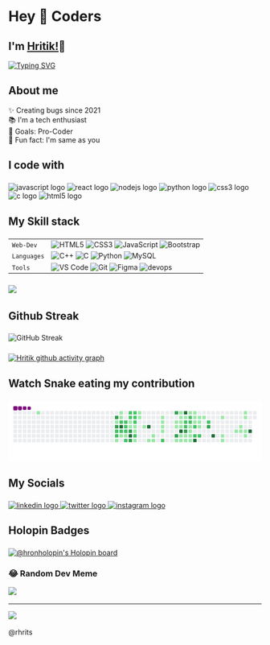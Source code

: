 <h1 align="left">Hey 👋 Coders</h1>

## I'm [Hritik!](https://google.com)👋
[![Typing SVG](https://readme-typing-svg.herokuapp.com?size=25&color=1A9AF7&lines=I'm+Full+Stack+Web+Developer;and+Competitive+Coder)](https://git.io/typing-svg)

## About me
<p align="left">✨ Creating bugs since  2021<br>📚 I'm a tech enthusiast<br>🎯 Goals: Pro-Coder<br>🎲 Fun fact: I'm same as you</p>

###

<h2 align="left">I code with</h2>

###

<div align="left">
  <img src="https://cdn.jsdelivr.net/gh/devicons/devicon/icons/javascript/javascript-original.svg" height="40" width="52" alt="javascript logo"  />
  <img src="https://cdn.jsdelivr.net/gh/devicons/devicon/icons/react/react-original.svg" height="40" width="52" alt="react logo"  />
  <img src="https://cdn.jsdelivr.net/gh/devicons/devicon/icons/nodejs/nodejs-original.svg" height="40" width="52" alt="nodejs logo"  />
  <img src="https://cdn.jsdelivr.net/gh/devicons/devicon/icons/python/python-original.svg" height="40" width="52" alt="python logo"  />
  <img src="https://cdn.jsdelivr.net/gh/devicons/devicon/icons/css3/css3-original.svg" height="40" width="52" alt="css3 logo"  />
  <img src="https://cdn.jsdelivr.net/gh/devicons/devicon/icons/c/c-original.svg" height="40" width="52" alt="c logo"  />
  <img src="https://cdn.jsdelivr.net/gh/devicons/devicon/icons/html5/html5-original.svg" height="40" width="52" alt="html5 logo"  />
</div>

###  

<h2 align="left">My Skill stack</h2>

### 

|               |           |
|       ---     |    ---    |
| `Web-Dev`     | ![HTML5](https://img.shields.io/badge/-HTML5-CC2400?style=for-the-badge&logo=html5&logoColor=white) ![CSS3](https://img.shields.io/badge/-CSS3-E24800?style=for-the-badge&logo=css3) ![JavaScript](https://img.shields.io/badge/-JavaScript-FE7601?style=for-the-badge&logo=javascript) ![Bootstrap](https://img.shields.io/badge/bootstrap-FE9A00?style=for-the-badge&logo=bootstrap&logoColor=white)|
| `Languages`   | ![C++](https://img.shields.io/badge/-C++-034D9A?style=for-the-badge&logo=c%2B%2B) ![C](https://img.shields.io/badge/-C-034D9A?style=for-the-badge&logo=c%2B%2B) ![Python](https://img.shields.io/badge/-Python-1F65AC?style=for-the-badge&logo=Python&logoColor=white) ![MySQL](https://img.shields.io/badge/-MySQL-307BBD?style=for-the-badge&logo=mysql&logoColor=white)|
| `Tools`       | ![VS Code](https://img.shields.io/badge/Visual_Studio_Code-5D1A60?style=for-the-badge&logo=visual%20studio%20code&logoColor=white) ![Git](https://img.shields.io/badge/Git-682181?style=for-the-badge&logo=git&logoColor=white) ![Figma](https://img.shields.io/badge/figma-%23F24E1E.svg?style=for-the-badge&logo=figma&logoColor=white) ![devops](https://img.shields.io/badge/-devops-034D9A?style=for-the-badge&logo=devops%2B%2B)|


###

<IMG SRC="https://github-readme-stats.vercel.app/api/top-langs/?username=rhrits&theme=blue-green&&layout=compact">

###  

<h2 align="left">Github Streak</h2>

###   
  
![GitHub Streak](https://github-readme-streak-stats.herokuapp.com/?user=rhrits&theme=gruvbox&background=1A0505FB(https://git.io/streak-stats)) 

###

[![Hritik github activity graph](https://activity-graph.herokuapp.com/graph?username=rhrits&theme=react-dark)](https://github.com/rhrits)

###

  
###  

<h2 align="left">Watch Snake eating my contribution</h2>

###   
  
  
![snake gif](https://github.com/rhrits/rhrits/blob/output/github-contribution-grid-snake.gif)


###  

<h2 align="left">My Socials</h2>

###  
  

<div align="left">
  <a href="https://www.linkedin.com/in/hritik-raj-bngr1a/" target="_blank">
    <img src="https://raw.githubusercontent.com/maurodesouza/profile-readme-generator/master/src/assets/icons/social/linkedin/default.svg" width="52" height="40" alt="linkedin logo"  />
  </a>
  <a href="https://twitter.com/heyhritik_?t=lWBRTB2Lti2y2pZoTfMpww&s=09" target="_blank">
    <img src="https://raw.githubusercontent.com/maurodesouza/profile-readme-generator/master/src/assets/icons/social/twitter/default.svg" width="52" height="40" alt="twitter logo"  />
  </a>
  <a href="https://instagram.com/hey.hritik?igshid=YmMyMTA2M2Y=" target="_blank">
    <img src="https://raw.githubusercontent.com/maurodesouza/profile-readme-generator/master/src/assets/icons/social/instagram/default.svg" width="52" height="40" alt="instagram logo"  />
  </a>
</div>
  
  
###

<h2>Holopin Badges</h2>
  
###
  [![@hronholopin's Holopin board](https://holopin.me/hronholopin)](https://holopin.io/@hronholopin)

### 😂 Random Dev Meme
<img src='https://randommeme-five.vercel.app/' style="height: 400px;"/>

---
[![](https://visitcount.itsvg.in/api?id=rhrits&icon=0&color=0)](https://visitcount.itsvg.in)


<h7>@rhrits</h7>
